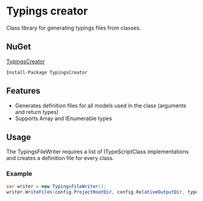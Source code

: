 # Typings creator

Class library for generating typings files from classes.

## NuGet

[TypingsCreator ](https://www.nuget.org/packages/TypingsCreator/)

```
Install-Package TypingsCreator
```

## Features

* Generates definition files for all models used in the class (arguments and return types)
* Supports Array and IEnumerable types

## Usage

The TypingsFileWriter requires a list of ITypeScriptClass implementations and creates a definition file for every class.

### Example



```csharp
var writer = new TypingsFileWriter();
writer.WriteFiles(config.ProjectRootDir, config.RelativeOutputDir, typeScriptClasses);
```
